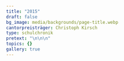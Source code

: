 ```yaml
---
title: "2015"
draft: false
bg_image: media/backgrounds/page-title.webp
cantorpreisträger: Christoph Kirsch
type: schulchronik
pretext: "\n\n\n"
topics: {}
gallery: true
---
```




